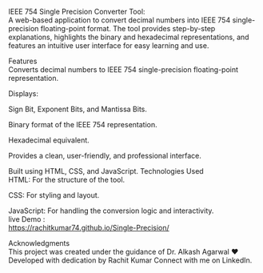IEEE 754 Single Precision Converter Tool:<br>
A web-based application to convert decimal numbers into IEEE 754 single-precision floating-point format. The tool provides step-by-step explanations, highlights the binary and hexadecimal representations, and features an intuitive user interface for easy learning and use.<br>

Features <br>
Converts decimal numbers to IEEE 754 single-precision floating-point representation.<br>

Displays:<br>

Sign Bit, Exponent Bits, and Mantissa Bits.

Binary format of the IEEE 754 representation.

Hexadecimal equivalent.<br>

Provides a clean, user-friendly, and professional interface.<br>

Built using HTML, CSS, and JavaScript.
Technologies Used <br>
HTML: For the structure of the tool.

CSS: For styling and layout.<br>

JavaScript: For handling the conversion logic and interactivity.<br>
live Demo :<br>
https://rachitkumar74.github.io/Single-Precision/

Acknowledgments<br>
This project was created under the guidance of Dr. Alkash Agarwal ❤ Developed with dedication by Rachit Kumar Connect with me on LinkedIn.
